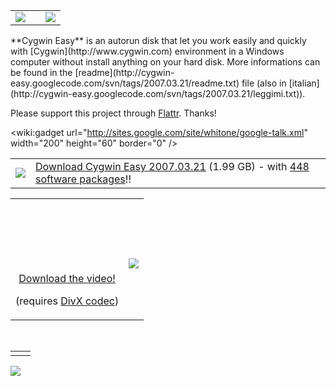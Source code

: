<table border='0' cellspacing='5' valign='middle'><tr><td align='center'><img src='http://cygwin-easy.googlecode.com/svn/trunk/images/logo.png' /></td><td align='center'></td><td align='center'><a href='http://flattr.com/thing/358539/Cygwin-Easy'><img src='http://api.flattr.com/button/flattr-badge-large.png' /></a></td></tr></table>
**Cygwin Easy** is an autorun disk that let you work easily and quickly with [Cygwin](http://www.cygwin.com) environment in a Windows computer without install anything on your hard disk. More informations can be found in the [readme](http://cygwin-easy.googlecode.com/svn/tags/2007.03.21/readme.txt) file (also in [italian](http://cygwin-easy.googlecode.com/svn/tags/2007.03.21/leggimi.txt)).

Please support this project through [Flattr](http://flattr.com/thing/358539/Cygwin-Easy). Thanks!

&lt;wiki:gadget url="http://sites.google.com/site/whitone/google-talk.xml" width="200" height="60" border="0" /&gt;
<table border='0' cellspacing='5' valign='middle'><tr><td><a href='http://cygwin-easy.googlecode.com/svn/trunk/redirect/Cygwin-Easy-2007.03.21.iso.html'><img src='http://cygwin-easy.googlecode.com/svn/trunk/images/download-icon.png' /></a></td><td><a href='http://cygwin-easy.googlecode.com/svn/trunk/redirect/Cygwin-Easy-2007.03.21.iso.html'>Download Cygwin Easy 2007.03.21</a> (1.99 GB) - with <a href='http://cygwin-easy.googlecode.com/svn/tags/2007.03.21/packages.txt'>448 software packages</a>!!</td></tr></table><table border='0' cellspacing='7' valign='middle'><tr><td><wiki:gadget url="http://sites.google.com/site/whitone/vimeo-video.xml" width="311" height="233" border="0" up_videourl="http://vimeo.com/7602885" /></td><td align='center' valign='bottom' height='115'><a href='http://cygwin-easy.googlecode.com/files/Cygwin-Easy-2007.03.21-on-Windows-Vista.avi'><img src='http://cygwin-easy.googlecode.com/svn/trunk/images/divx-icon.png' /></a></td></tr><tr><td align='center' valign='top'><a href='http://cygwin-easy.googlecode.com/files/Cygwin-Easy-2007.03.21-on-Windows-Vista.avi'>Download the video!</a>

(requires <a href='http://www.divx.com/'>DivX codec</a>)</td></tr></table>

![![](http://cygwin-easy.googlecode.com/svn/trunk/images/screenshots/Cygwin-Easy-2007.03.21/thumb1.png)](http://cygwin-easy.googlecode.com/svn/trunk/images/screenshots/Cygwin-Easy-2007.03.21/screenshot1.png) ![![](http://cygwin-easy.googlecode.com/svn/trunk/images/screenshots/Cygwin-Easy-2007.03.21/thumb2.png)](http://cygwin-easy.googlecode.com/svn/trunk/images/screenshots/Cygwin-Easy-2007.03.21/screenshot2.png) ![![](http://cygwin-easy.googlecode.com/svn/trunk/images/screenshots/Cygwin-Easy-2007.03.21/thumb3.png)](http://cygwin-easy.googlecode.com/svn/trunk/images/screenshots/Cygwin-Easy-2007.03.21/screenshot3.png)
<table border='0' cellspacing='7' valign='middle'><tr><td><wiki:gadget url="http://www.ohloh.net/p/18505/widgets/project_basic_stats.xml" height="220" border="1" /></td><td><wiki:gadget url="http://hosting.gmodules.com/ig/gadgets/file/106581606564100174314/groups-signup.xml" up_tagline="Enter your email to receive updates:" up_groupname="cygwin-easy" height="197" /></td></tr></table>

[![](http://gplv3.fsf.org/gplv3-88x31.png)](http://cygwin-easy.googlecode.com/svn/trunk/license.txt)